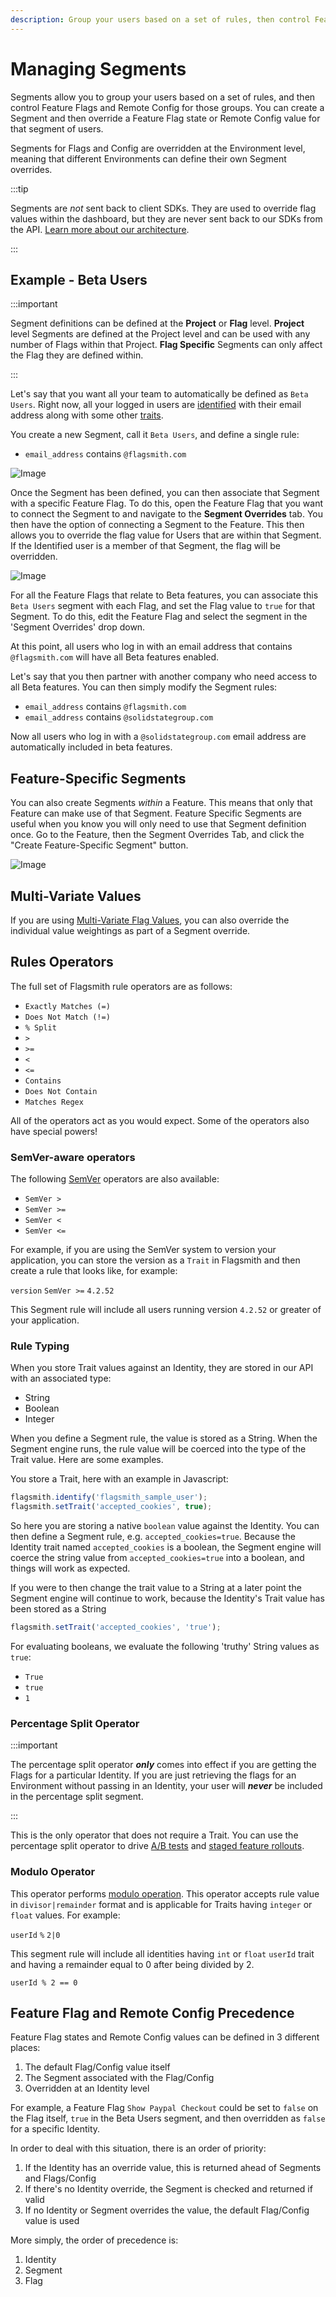 ```yaml
---
description: Group your users based on a set of rules, then control Feature Flags and Remote Config for those groups.
---
```


# Managing Segments

Segments allow you to group your users based on a set of rules, and then control Feature Flags and Remote Config for
those groups. You can create a Segment and then override a Feature Flag state or Remote Config value for that segment of
users.

Segments for Flags and Config are overridden at the Environment level, meaning that different Environments can define
their own Segment overrides.

:::tip

Segments are _not_ sent back to client SDKs. They are used to override flag values within the dashboard, but they are
never sent back to our SDKs from the API.
[Learn more about our architecture](/guides-and-examples/integration-approaches#flags-are-evaluated-server-side).

:::

## Example - Beta Users

:::important

Segment definitions can be defined at the **Project** or **Flag** level. **Project** level Segments are defined at the
Project level and can be used with any number of Flags within that Project. **Flag Specific** Segments can only affect
the Flag they are defined within.

:::

Let's say that you want all your team to automatically be defined as `Beta Users`. Right now, all your logged in users
are [identified](/basic-features/managing-identities.md) with their email address along with some other
[traits](/basic-features/managing-identities.md#identity-traits).

You create a new Segment, call it `Beta Users`, and define a single rule:

- `email_address` contains `@flagsmith.com`

![Image](/img/edit-segment.png)

Once the Segment has been defined, you can then associate that Segment with a specific Feature Flag. To do this, open
the Feature Flag that you want to connect the Segment to and navigate to the **Segment Overrides** tab. You then have
the option of connecting a Segment to the Feature. This then allows you to override the flag value for Users that are
within that Segment. If the Identified user is a member of that Segment, the flag will be overridden.

![Image](/img/edit-feature-with-segment.png)

For all the Feature Flags that relate to Beta features, you can associate this `Beta Users` segment with each Flag, and
set the Flag value to `true` for that Segment. To do this, edit the Feature Flag and select the segment in the 'Segment
Overrides' drop down.

At this point, all users who log in with an email address that contains `@flagsmith.com` will have all Beta features
enabled.

Let's say that you then partner with another company who need access to all Beta features. You can then simply modify
the Segment rules:

- `email_address` contains `@flagsmith.com`
- `email_address` contains `@solidstategroup.com`

Now all users who log in with a `@solidstategroup.com` email address are automatically included in beta features.

## Feature-Specific Segments

You can also create Segments _within_ a Feature. This means that only that Feature can make use of that Segment. Feature
Specific Segments are useful when you know you will only need to use that Segment definition once. Go to the Feature,
then the Segment Overrides Tab, and click the "Create Feature-Specific Segment" button.

![Image](/img/feature-specific-segment.png)

## Multi-Variate Values

If you are using [Multi-Variate Flag Values](managing-features.md#multi-variate-flags), you can also override the
individual value weightings as part of a Segment override.

## Rules Operators

The full set of Flagsmith rule operators are as follows:

- `Exactly Matches (=)`
- `Does Not Match (!=)`
- `% Split`
- `>`
- `>=`
- `<`
- `<=`
- `Contains`
- `Does Not Contain`
- `Matches Regex`

All of the operators act as you would expect. Some of the operators also have special powers!

### SemVer-aware operators

The following [SemVer](https://semver.org/) operators are also available:

- `SemVer >`
- `SemVer >=`
- `SemVer <`
- `SemVer <=`

For example, if you are using the SemVer system to version your application, you can store the version as a `Trait` in
Flagsmith and then create a rule that looks like, for example:

`version` `SemVer >=` `4.2.52`

This Segment rule will include all users running version `4.2.52` or greater of your application.

### Rule Typing

When you store Trait values against an Identity, they are stored in our API with an associated type:

- String
- Boolean
- Integer

When you define a Segment rule, the value is stored as a String. When the Segment engine runs, the rule value will be
coerced into the type of the Trait value. Here are some examples.

You store a Trait, here with an example in Javascript:

```javascript
flagsmith.identify('flagsmith_sample_user');
flagsmith.setTrait('accepted_cookies', true);
```

So here you are storing a native `boolean` value against the Identity. You can then define a Segment rule, e.g.
`accepted_cookies=true`. Because the Identity trait named `accepted_cookies` is a boolean, the Segment engine will
coerce the string value from `accepted_cookies=true` into a boolean, and things will work as expected.

If you were to then change the trait value to a String at a later point the Segment engine will continue to work,
because the Identity's Trait value has been stored as a String

```javascript
flagsmith.setTrait('accepted_cookies', 'true');
```

For evaluating booleans, we evaluate the following 'truthy' String values as `true`:

- `True`
- `true`
- `1`

### Percentage Split Operator

:::important

The percentage split operator **_only_** comes into effect if you are getting the Flags for a particular Identity. If
you are just retrieving the flags for an Environment without passing in an Identity, your user will **_never_** be
included in the percentage split segment.

:::

This is the only operator that does not require a Trait. You can use the percentage split operator to drive
[A/B tests](/advanced-use/ab-testing) and
[staged feature rollouts](/guides-and-examples/staged-feature-rollouts#creating-staged-rollouts).

### Modulo Operator

This operator performs [modulo operation](https://en.wikipedia.org/wiki/Modulo_operation). This operator accepts rule
value in `divisor|remainder` format and is applicable for Traits having `integer` or `float` values. For example:

`userId` `%` `2|0`

This segment rule will include all identities having `int` or `float` `userId` trait and having a remainder equal to 0
after being divided by 2.

`userId % 2 == 0`

## Feature Flag and Remote Config Precedence

Feature Flag states and Remote Config values can be defined in 3 different places:

1. The default Flag/Config value itself
2. The Segment associated with the Flag/Config
3. Overridden at an Identity level

For example, a Feature Flag `Show Paypal Checkout` could be set to `false` on the Flag itself, `true` in the Beta Users
segment, and then overridden as `false` for a specific Identity.

In order to deal with this situation, there is an order of priority:

1. If the Identity has an override value, this is returned ahead of Segments and Flags/Config
2. If there's no Identity override, the Segment is checked and returned if valid
3. If no Identity or Segment overrides the value, the default Flag/Config value is used

More simply, the order of precedence is:

1. Identity
2. Segment
3. Flag
